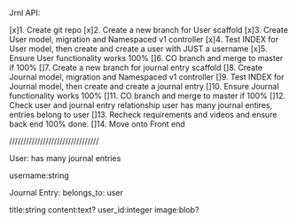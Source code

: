 Jrnl API:

[x]1. Create git repo 
[x]2. Create a new branch for User scaffold
[x]3. Create User model, migration and Namespaced v1 controller
[x]4. Test INDEX for User model, then create and create a user with JUST a username 
[x]5. Ensure User functionality works 100%
[]6. CO branch and merge to master if 100%
[]7. Create a new branch for journal entry scaffold 
[]8. Create Journal model, migration and Namespaced v1 controller
[]9. Test INDEX for Journal model, then create and create a journal entry 
[]10. Ensure Journal functionality works 100%
[]11. CO branch and merge to master if 100%
[]12. Check user and journal entry relationship   user has many journal entires, entries belong to user
[]13. Recheck requirements and videos and ensure back end 100% done. 
[]14. Move onto Front end 

////////////////////////////////

User:
has many journal entries

username:string

Journal Entry:
belongs_to: user

title:string
content:text?
user_id:integer
image:blob?
